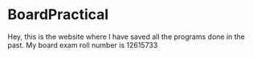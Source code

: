 # BoardPractical
Hey, this is the website where I have saved all the programs done in the past. My board exam roll number is 12615733
